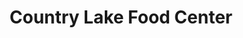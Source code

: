 ---
title: "Country Lake Food Center"
url: /highland/country-lake-food-center/
shop: convenience
---